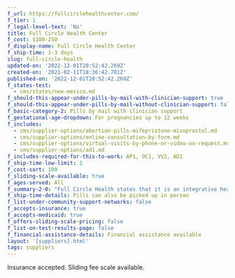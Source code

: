 ```yaml
---
f_url: https://fullcirclehealthcenter.com/
f_tier: 1
f_legal-level-text: 'No'
title: Full Circle Health Center
f_cost: $100-250
f_display-name: Full Circle Health Center
f_ship-time: 1-3 days
slug: full-circle-health
updated-on: '2022-12-01T20:52:42.269Z'
created-on: '2021-02-11T18:36:42.781Z'
published-on: '2022-12-01T20:52:42.269Z'
f_states-test:
  - cms/states/new-mexico.md
f_should-this-appear-under-pills-by-mail-with-clinician-support: true
f_should-this-appear-under-pills-by-mail-without-clinician-support: false
f_basic-category-2: Pills by mail with clinician support
f_gestational-age-dropdown: For pregnancies up to 12 weeks
f_includes:
  - cms/supplier-options/abortion-pills-mifepristone-misoprostol.md
  - cms/supplier-options/online-consultation-by-form.md
  - cms/supplier-options/virtual-visits-by-phone-or-video-on-request.md
  - cms/supplier-options/ad1.md
f_includes-required-for-this-to-work: AP1, OC1, VV2, AD1
f_ship-time-low-limit: 2
f_cost-sort: 100
f_sliding-scale-available: true
f_ages-served: All
f_summary-2-0: "Full Circle Health states that it is an integrative health clinic that offers sexual and reproductive health care in Las Cruces, NM. We offer in office and telemedicine abortions up to 77 days from last menstrual period. The pills can only be mailed to New Mexico addresses. Insurances accepted and sliding fee available. To get in touch with us, call or text \_575-222-8594.\n\n‍"
f_ship-time-details: Pills can also be picked up in person
f_list-under-community-support-networks: false
f_accepts-insurance: true
f_accepts-medicaid: true
f_offers-sliding-scale-pricing: false
f_list-on-test-results-page: false
f_financial-assistance-details: Financial assistance available
layout: '[suppliers].html'
tags: suppliers
---
```


Insurance accepted. Sliding fee scale available.
